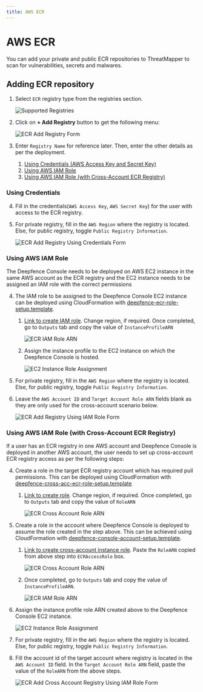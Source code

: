 ```yaml
---
title: AWS ECR
---
```


# AWS ECR

You can add your private and public ECR repositories to ThreatMapper to scan for vulnerabilities, secrets and malwares.

## Adding ECR repository

1. Select `ECR` registry type from the registries section.

    ![Supported Registries](../img/registry-1.jpg)
2. Click on **+ Add Registry** button to get the following menu:

    ![ECR Add Registry Form](../img/registry-4.png)
3. Enter `Registry Name` for reference later. Then, enter the other details as per the deployment.
    1. [Using Credentials (AWS Access Key and Secret Key)](#using-credentials)
    2. [Using AWS IAM Role](#using-aws-iam-role)
    3. [Using AWS IAM Role (with Cross-Account ECR Registry)](#using-aws-iam-role-with-cross-account-ecr-registry)

### Using Credentials

4. Fill in the credentials(`AWS Access Key`, `AWS Secret Key`) for the user with access to the ECR registry.
5. For private registry, fill in the `AWS Region` where the registry is located. Else, for public registry, toggle `Public Registry Information`.

    ![ECR Add Registry Using Credentials Form](../img/registry-5.png)

### Using AWS IAM Role

The Deepfence Console needs to be deployed on AWS EC2 instance in the same AWS account as the ECR registry and the EC2 instance needs to be assigned an IAM role with the correct permissions

4. The IAM role to be assigned to the Deepfence Console EC2 instance can be deployed using CloudFormation with [deepfence-ecr-role-setup.template](https://deepfence-public.s3.amazonaws.com/ecr/deepfence-ecr-role-setup.template).
    1. [Link to create IAM role](https://us-east-1.console.aws.amazon.com/cloudformation/home?region=us-east-1#/stacks/create/review?templateURL=https://deepfence-public.s3.amazonaws.com/ecr/deepfence-ecr-role-setup.template&stackName=Deepfence-ECR-Read-Only-Role). Change region, if required. Once completed, go to `Outputs` tab and copy the value of `InstanceProfileARN`

        ![ECR IAM Role ARN](../img/registry-6.png)
    2. Assign the instance profile to the EC2 instance on which the Deepfence Console is hosted.

        ![EC2 Instance Role Assignment](../img/registry-7.png)
5. For private registry, fill in the `AWS Region` where the registry is located. Else, for public registry, toggle `Public Registry Information`.
6. Leave the `AWS Account ID` and `Target Account Role ARN` fields blank as they are only used for the cross-account scenario below.

    ![ECR Add Registry Using IAM Role Form](../img/registry-8.png)

### Using AWS IAM Role (with Cross-Account ECR Registry)

If a user has an ECR registry in one AWS account and Deepfence Console is deployed in another AWS account, the user needs to set up cross-account ECR registry access as per the following steps:

4. Create a role in the target ECR registry account which has required pull permissions. This can be deployed using CloudFormation with [deepfence-cross-acc-ecr-role-setup.template](https://deepfence-public.s3.amazonaws.com/cross-account-ecr/deepfence-ecr-role-setup.template)
    1. [Link to create role](https://us-east-1.console.aws.amazon.com/cloudformation/home?region=us-east-1#/stacks/create/review?templateURL=https://deepfence-public.s3.amazonaws.com/cross-account-ecr/deepfence-ecr-role-setup.template&stackName=Deepfence-ECR-Cross-Account-Read-Only-Role). Change region, if required. Once completed, go to `Outputs` tab and copy the value of `RoleARN`

        ![ECR Cross Account Role ARN](../img/registry-9.png)
5. Create a role in the account where Deepfence Console is deployed to assume the role created in the step above. This can be achieved using CloudFormation with [deepfence-console-account-setup.template](https://deepfence-public.s3.amazonaws.com/cross-account-ecr/deepfence-console-account-setup.template).
    1. [Link to create cross-account instance role](https://us-east-1.console.aws.amazon.com/cloudformation/home?region=us-east-1#/stacks/create/review?templateURL=https://deepfence-public.s3.amazonaws.com/cross-account-ecr/deepfence-console-account-setup.template&stackName=Deepfence-Cross-Account-ECR-Access-Role). Paste the `RoleARN` copied from above step into `ECRAccessRole` box.

        ![ECR Cross Account Role ARN](../img/registry-10.png)
    2. Once completed, go to `Outputs` tab and copy the value of `InstanceProfileARN`.

        ![ECR IAM Role ARN](../img/registry-6.png)

6. Assign the instance profile role ARN created above to the Deepfence Console EC2 instance.

    ![EC2 Instance Role Assignment](../img/registry-7.png)
7. For private registry, fill in the `AWS Region` where the registry is located. Else, for public registry, toggle `Public Registry Information`.
8. Fill the account id of the target account where registry is located in the `AWS Account ID` field. In the `Target Account Role ARN` field, paste the value of the `RoleARN` from the above steps.

    ![ECR Add Cross Account Registry Using IAM Role Form](../img/registry-11.png)
